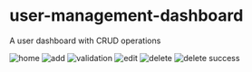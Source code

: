 ﻿# user-management-dashboard
A user dashboard with CRUD operations

![home](https://user-images.githubusercontent.com/48029545/203611164-1807391c-7e43-4cfd-bc60-6b8c54758eed.png)
![add](https://user-images.githubusercontent.com/48029545/203611184-d7b7b068-ba19-4c0f-bb75-bdf856bc80e3.png)
![validation](https://user-images.githubusercontent.com/48029545/203611199-8cd26b30-ca19-4ac4-9da0-3c0a2c35af70.png)
![edit](https://user-images.githubusercontent.com/48029545/203611228-74360dc6-4497-45a4-93d1-d6f0358b35e7.png)
![delete](https://user-images.githubusercontent.com/48029545/203611244-41b0553d-46d5-45ed-99a0-11ad0f8148cb.png)
![delete success](https://user-images.githubusercontent.com/48029545/203611253-53134563-1a5f-4d03-8dcb-3c2b916214e3.png)
